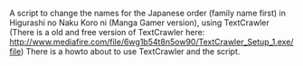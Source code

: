 A script to change the names for the Japanese order (family name first) in                                                
Higurashi no Naku Koro ni (Manga Gamer version), using TextCrawler
(There is a old and free version of TextCrawler here:  
http://www.mediafire.com/file/6wg1b54t8n5ow90/TextCrawler_Setup_1.exe/file)
There is a howto about to use TextCrawler and the script.
